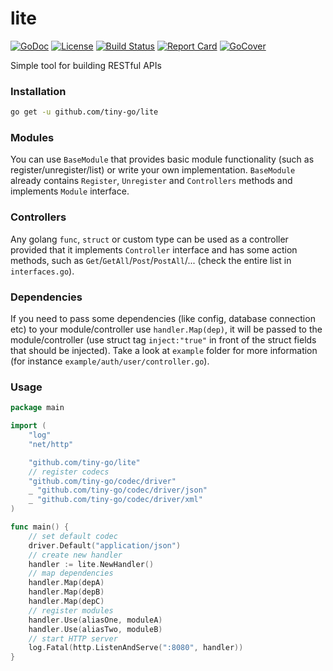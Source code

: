 # lite

[![GoDoc][godoc-badge]][godoc-link]
[![License][license-badge]][license-link]
[![Build Status][circleci-badge]][circleci-link]
[![Report Card][report-badge]][report-link]
[![GoCover][cover-badge]][cover-link]

Simple tool for building RESTful APIs

### Installation
```bash
go get -u github.com/tiny-go/lite
```

### Modules
You can use `BaseModule` that provides basic module functionality (such as register/unregister/list) or write your own implementation. `BaseModule` already contains `Register`, `Unregister` and `Controllers` methods and implements `Module` interface.

### Controllers
Any golang `func`, `struct` or custom type can be used as a controller provided that it implements `Controller` interface and has some action methods, such as `Get`/`GetAll`/`Post`/`PostAll`/... (check the entire list in `interfaces.go`).

### Dependencies
If you need to pass some dependencies (like config, database connection etc) to your module/controller use `handler.Map(dep)`, it will be passed to the module/controller (use struct tag ``inject:"true"`` in front of the struct fields that should be injected). Take a look at `example` folder for more information (for instance `example/auth/user/controller.go`).

### Usage
```go
package main

import (
	"log"
	"net/http"

	"github.com/tiny-go/lite"
	// register codecs
	"github.com/tiny-go/codec/driver"
	_ "github.com/tiny-go/codec/driver/json"
	_ "github.com/tiny-go/codec/driver/xml"
)

func main() {
	// set default codec
	driver.Default("application/json")
	// create new handler
	handler := lite.NewHandler()
	// map dependencies
	handler.Map(depA)
	handler.Map(depB)
	handler.Map(depC)
	// register modules
	handler.Use(aliasOne, moduleA)
	handler.Use(aliasTwo, moduleB)
	// start HTTP server
	log.Fatal(http.ListenAndServe(":8080", handler))
}
```

[godoc-badge]: https://godoc.org/github.com/tiny-go/lite?status.svg
[godoc-link]: https://godoc.org/github.com/tiny-go/lite
[license-badge]: https://img.shields.io/:license-MIT-green.svg
[license-link]: https://opensource.org/licenses/MIT
[circleci-badge]: https://circleci.com/gh/tiny-go/lite.svg?style=shield
[circleci-link]: https://circleci.com/gh/tiny-go/lite
[report-badge]: https://goreportcard.com/badge/github.com/tiny-go/lite
[report-link]: https://goreportcard.com/report/github.com/tiny-go/lite
[cover-badge]: https://gocover.io/_badge/github.com/tiny-go/lite
[cover-link]: https://gocover.io/github.com/tiny-go/lite
